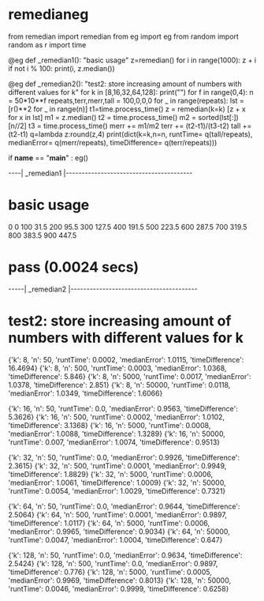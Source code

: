 
# remedianeg

from remedian import remedian
from eg       import eg
from random import random as r
import time


@eg
def _remedian1():
  "basic usage"
  z=remedian()
  for i in range(1000):
     z + i
     if not i % 100:
        print(i, z.median())


@eg
def _remedian2():
  "test2: store increasing amount of numbers with different values for k"
  for k in [8,16,32,64,128]:
    print("")
    for f in range(0,4):
      n = 50*10**f
      repeats,terr,merr,tall = 100,0,0,0
      for _ in range(repeats):
        lst = [r()**2 for _ in range(n)]
        t1=time.process_time()
        z   = remedian(k=k)
        [z + x for x in lst]
        m1 = z.median()
        t2 = time.process_time()
        m2 = sorted(lst[:])[n//2]
        t3 = time.process_time()
        merr += m1/m2
        terr += (t2-t1)/(t3-t2)
        tall += (t2-t1)
      q=lambda z:round(z,4)
      print(dict(k=k,n=n,
               runtTime=       q(tall/repeats),
               medianError=    q(merr/repeats),
               timeDifference= q(terr/repeats)))

if __name__ == "__main__" : eg()

----| _remedian1 |----------------------------------------
# basic usage

0 0
100 31.5
200 95.5
300 127.5
400 191.5
500 223.5
600 287.5
700 319.5
800 383.5
900 447.5
# pass (0.0024 secs)

-----| _remedian2 |----------------------------------------
# test2: store increasing amount of numbers with different values for k


{'k': 8, 'n': 50, 'runtTime': 0.0002, 'medianError': 1.0115, 'timeDifference': 16.4694}
{'k': 8, 'n': 500, 'runtTime': 0.0003, 'medianError': 1.0368, 'timeDifference': 5.846}
{'k': 8, 'n': 5000, 'runtTime': 0.0017, 'medianError': 1.0378, 'timeDifference': 2.851}
{'k': 8, 'n': 50000, 'runtTime': 0.0118, 'medianError': 1.0349, 'timeDifference': 1.6066}

{'k': 16, 'n': 50, 'runtTime': 0.0, 'medianError': 0.9563, 'timeDifference': 5.3626}
{'k': 16, 'n': 500, 'runtTime': 0.0002, 'medianError': 1.0102, 'timeDifference': 3.1368}
{'k': 16, 'n': 5000, 'runtTime': 0.0008, 'medianError': 1.0088, 'timeDifference': 1.3289}
{'k': 16, 'n': 50000, 'runtTime': 0.007, 'medianError': 1.0074, 'timeDifference': 0.9513}

{'k': 32, 'n': 50, 'runtTime': 0.0, 'medianError': 0.9926, 'timeDifference': 2.3615}
{'k': 32, 'n': 500, 'runtTime': 0.0001, 'medianError': 0.9949, 'timeDifference': 1.8829}
{'k': 32, 'n': 5000, 'runtTime': 0.0006, 'medianError': 1.0061, 'timeDifference': 1.0009}
{'k': 32, 'n': 50000, 'runtTime': 0.0054, 'medianError': 1.0029, 'timeDifference': 0.7321}

{'k': 64, 'n': 50, 'runtTime': 0.0, 'medianError': 0.9644, 'timeDifference': 2.5064}
{'k': 64, 'n': 500, 'runtTime': 0.0001, 'medianError': 0.9897, 'timeDifference': 1.0117}
{'k': 64, 'n': 5000, 'runtTime': 0.0006, 'medianError': 0.9965, 'timeDifference': 0.9034}
{'k': 64, 'n': 50000, 'runtTime': 0.0047, 'medianError': 1.0004, 'timeDifference': 0.647}

{'k': 128, 'n': 50, 'runtTime': 0.0, 'medianError': 0.9634, 'timeDifference': 2.5424}
{'k': 128, 'n': 500, 'runtTime': 0.0, 'medianError': 0.9897, 'timeDifference': 0.776}
{'k': 128, 'n': 5000, 'runtTime': 0.0005, 'medianError': 0.9969, 'timeDifference': 0.8013}
{'k': 128, 'n': 50000, 'runtTime': 0.0046, 'medianError': 0.9999, 'timeDifference': 0.6258}

```python
```

